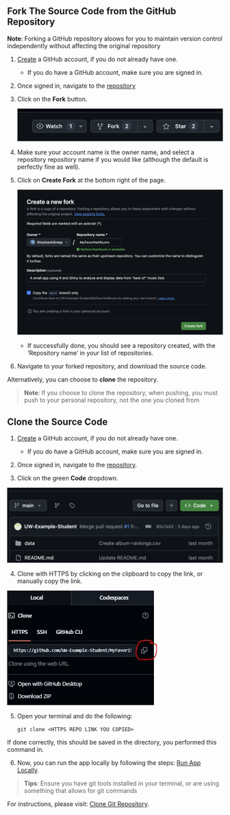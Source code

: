 <!-- _sidebar.md -->

## Fork The Source Code from the GitHub Repository

**Note**: Forking a GitHub repository aloows for you to maintain version control independently without affecting the original repository
1) [Create](https://docs.github.com/en/get-started/start-your-journey/creating-an-account-on-github) a GitHub account, if you do not already have one.
    - If you do have a GitHub account, make sure you are signed in.

2) Once signed in, navigate to the [repository](https://github.com/UW-Example-Student/MyFavoriteAlbums)

3) Click on the **Fork** button.

    ![Fork Image](396_3.png)

4) Make sure your account name is the owner name, and select a repository repository name if you would like (although the default is perfectly fine as well).


5) Click on **Create Fork** at the bottom right of the page.

    ![Create Fork Image](396_4.png)

    - If successfully done, you should see a repository created, with the ‘Repository name’ in your list of repositories.

6) Navigate to your forked repository, and download the source code.

Alternatively, you can choose to **clone** the repository.

>**Note**: If you choose to clone the repository, when pushing, you must push to your personal repository, not the one you cloned from

## Clone the Source Code
1) [Create](https://docs.github.com/en/get-started/start-your-journey/creating-an-account-on-github) a GitHub account, if you do not already have one.
    - If you do have a GitHub account, make sure you are signed in.

2) Once signed in, navigate to the [repository](https://github.com/UW-Example-Student/MyFavoriteAlbums).

3) Click on the green **Code** dropdown.

  ![Code Drop](396_1.png)

4) Clone with HTTPS by clicking on the clipboard to copy the link, or manually copy the link.

 ![Code Dropdown](396_22.png)

5) Open your terminal and do the following:

    ```
    git clone <HTTPS REPO LINK YOU COPIED>

    ```

If done correctly, this should be saved in the directory, you performed this command in.

6) Now, you can run the app locally by following the steps: [Run App Locally](/Tasks/appLocal.md).

>**Tips**: Ensure you have git tools installed in your terminal, or are using something that allows for git commands

For instructions, please visit: [Clone Git Repository](https://docs.github.com/en/repositories/creating-and-managing-repositories/cloning-a-repository).
